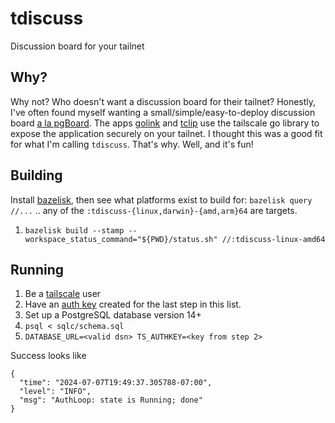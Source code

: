 # tdiscuss
Discussion board for your tailnet

## Why?

Why not? Who doesn't want a discussion board for their tailnet? Honestly, I've often found myself wanting a small/simple/easy-to-deploy discussion board [a la pgBoard](https://github.com/pgBoard/pgBoard). The apps [golink](https://github.com/tailscale/golink) and [tclip](https://github.com/tailscale-dev/tclip) use the tailscale go library to expose the application securely on your tailnet. I thought this was a good fit for what I'm calling `tdiscuss`. That's why. Well, and it's fun!

## Building

Install [bazelisk](https://github.com/bazelbuild/bazelisk), then see what platforms exist to build for: `bazelisk query //...` .. any of the `:tdiscuss-{linux,darwin}-{amd,arm}64` are targets.

1. `bazelisk build --stamp --workspace_status_command="${PWD}/status.sh" //:tdiscuss-linux-amd64`

## Running

1. Be a [tailscale](https://tailscale.com) user
1. Have an [auth key](https://login.tailscale.com/admin/settings/keys) created for the last step in this list.
1. Set up a PostgreSQL database version 14+
1. `psql < sqlc/schema.sql`
2. `DATABASE_URL=<valid dsn> TS_AUTHKEY=<key from step 2>`

Success looks like
```
{
  "time": "2024-07-07T19:49:37.305788-07:00",
  "level": "INFO",
  "msg": "AuthLoop: state is Running; done"
}
```
